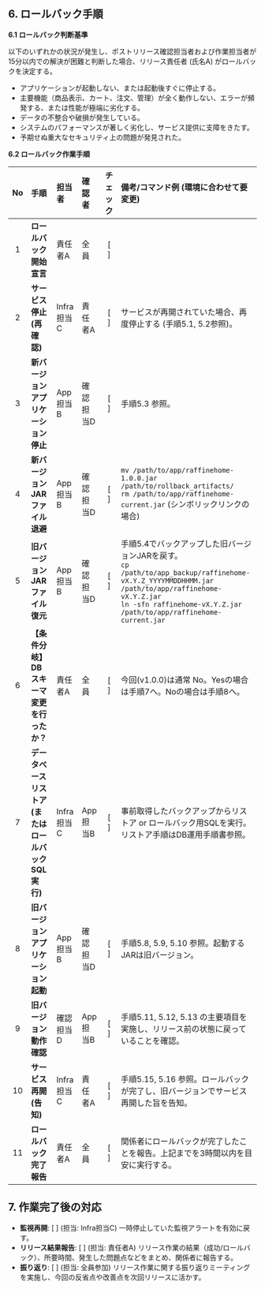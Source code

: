 ## 6. ロールバック手順

**6.1 ロールバック判断基準**

以下のいずれかの状況が発生し、ポストリリース確認担当者および作業担当者が15分以内での解決が困難と判断した場合、リリース責任者 (氏名A) がロールバックを決定する。

- アプリケーションが起動しない、または起動後すぐに停止する。
- 主要機能（商品表示、カート、注文、管理）が全く動作しない、エラーが頻発する、または性能が極端に劣化する。
- データの不整合や破損が発生している。
- システムのパフォーマンスが著しく劣化し、サービス提供に支障をきたす。
- 予期せぬ重大なセキュリティ上の問題が発見された。

**6.2 ロールバック作業手順**

| No | 手順                                                         | 担当者     | 確認者     | チェック | 備考/コマンド例 (環境に合わせて要変更)                                                                                                                                  |
| :-: | :----------------------------------------------------------- | :--------- | :--------- | :------: | :---------------------------------------------------------------------------------------------------------------------------------------------------------------------- |
| 1  | **ロールバック開始宣言** | 責任者A    | 全員       |    [ ]   |                                                                                                                                                                         |
| 2  | **サービス停止 (再確認)** | Infra担当C | 責任者A    |    [ ]   | サービスが再開されていた場合、再度停止する (手順5.1, 5.2参照)。                                                                                                          |
| 3  | **新バージョン アプリケーション停止** | App担当B   | 確認担当D  |    [ ]   | 手順5.3 参照。                                                                                                                                                          |
| 4  | **新バージョンJARファイル退避** | App担当B   | 確認担当D  |    [ ]   | `mv /path/to/app/raffinehome-1.0.0.jar /path/to/rollback_artifacts/` <br> `rm /path/to/app/raffinehome-current.jar` (シンボリックリンクの場合)                          |
| 5  | **旧バージョンJARファイル復元** | App担当B   | 確認担当D  |    [ ]   | 手順5.4でバックアップした旧バージョンJARを戻す。<br> `cp /path/to/app_backup/raffinehome-vX.Y.Z_YYYYMMDDHHMM.jar /path/to/app/raffinehome-vX.Y.Z.jar` <br> `ln -sfn raffinehome-vX.Y.Z.jar /path/to/app/raffinehome-current.jar` |
| 6  | **【条件分岐】DBスキーマ変更を行ったか？** | 責任者A    | 全員       |    [ ]   | 今回(v1.0.0)は通常 No。Yesの場合は手順7へ。Noの場合は手順8へ。                                                                                                        |
| 7  | **データベースリストア (またはロールバックSQL実行)** | Infra担当C | App担当B   |    [ ]   | 事前取得したバックアップからリストア or ロールバック用SQLを実行。リストア手順はDB運用手順書参照。                                                                           |
| 8  | **旧バージョン アプリケーション起動** | App担当B   | 確認担当D  |    [ ]   | 手順5.8, 5.9, 5.10 参照。起動するJARは旧バージョン。                                                                                                                 |
| 9  | **旧バージョン 動作確認** | 確認担当D  | App担当B   |    [ ]   | 手順5.11, 5.12, 5.13 の主要項目を実施し、リリース前の状態に戻っていることを確認。                                                                                         |
| 10 | **サービス再開 (告知)** | Infra担当C | 責任者A    |    [ ]   | 手順5.15, 5.16 参照。ロールバックが完了し、旧バージョンでサービス再開した旨を告知。                                                                                       |
| 11 | **ロールバック完了報告** | 責任者A    | 全員       |    [ ]   | 関係者にロールバックが完了したことを報告。上記までを3時間以内を目安に実行する。                                                                                                                              |

## 7. 作業完了後の対応

- **監視再開**: [ ] (担当: Infra担当C) 一時停止していた監視アラートを有効に戻す。
- **リリース結果報告**: [ ] (担当: 責任者A) リリース作業の結果（成功/ロールバック）、所要時間、発生した問題点などをまとめ、関係者に報告する。
- **振り返り**: [ ] (担当: 全員参加) リリース作業に関する振り返りミーティングを実施し、今回の反省点や改善点を次回リリースに活かす。
